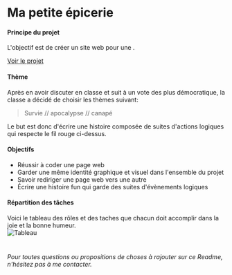 # Ma petite épicerie

#### Principe du projet

L'objectif est de créer un site web pour une .   

[Voir le projet](https://eracom-id491.github.io/Histoire-de-la-vie/<)
#### Thème 
Après en avoir discuter en classe et suit à un vote des plus démocratique, la classe a décidé de choisir les thèmes suivant: 
> Survie // apocalypse // canapé 

Le but est donc d'écrire une histoire composée de suites d'actions logiques qui respecte le fil rouge ci-dessus.
#### Objectifs
* Réussir à coder une page web
* Garder une même identité graphique et visuel dans l'ensemble du projet
* Savoir rediriger une page web vers une autre
* Écrire une histoire fun qui garde des suites d'évènements logiques
#### Répartition des tâches
Voici le tableau des rôles et des taches que chacun doit accomplir dans la joie et la bonne humeur.   
![Tableau](tableau2.jpg)
# 
*Pour toutes questions ou propositions de choses à rajouter sur ce Readme, n'hésitez pas à me contacter.*

